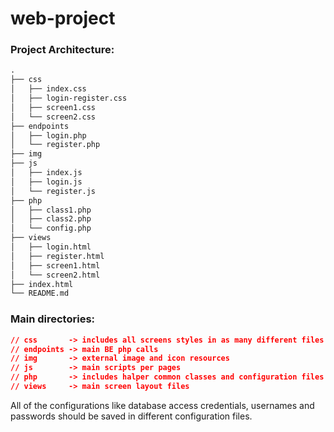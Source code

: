 # web-project

### Project Architecture:

```markdown
.
├── css
│   ├── index.css
│   ├── login-register.css
│   ├── screen1.css
│   └── screen2.css
├── endpoints
│   ├── login.php
│   └── register.php
├── img
├── js
│   ├── index.js
│   ├── login.js
│   └── register.js
├── php
│   ├── class1.php
│   ├── class2.php
│   └── config.php
├── views
│   ├── login.html
│   ├── register.html
│   ├── screen1.html
│   └── screen2.html
├── index.html
└── README.md

```

### Main directories:

```json
// css       -> includes all screens styles in as many different files as possible
// endpoints -> main BE php calls
// img       -> external image and icon resources
// js        -> main scripts per pages
// php       -> includes halper common classes and configuration files
// views     -> main screen layout files
```

All of the configurations like database access credentials, usernames and passwords should be saved in different configuration files.


